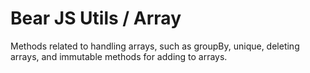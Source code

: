 # Bear JS Utils / Array

<p>
    Methods related to handling arrays, such as groupBy, unique, deleting arrays, and immutable methods for adding to arrays.
</p>


